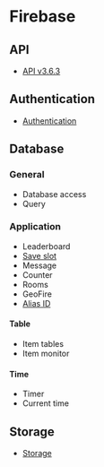 # Firebase

## API

- [API v3.6.3](rex_firebase_apiv3.md)

## Authentication

- [Authentication](rex_firebase_authentication.md)

## Database

### General

- Database access
- Query

### Application

- Leaderboard
- [Save slot](rex_firebase_savedata.md)
- Message
- Counter
- Rooms
- GeoFire
- [Alias ID](rex_firebase_userid2id.md)

#### Table

- Item tables
- Item monitor

#### Time

- Timer
- Current time

## Storage

- [Storage](rex_firebase_storage.md)
